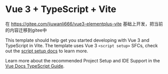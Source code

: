 # Vue 3 + TypeScript + Vite

在 https://gitee.com/jiuwanli666/vue3-elementplus-vite 基础上开发，把当前的内容迁移到gitee中

This template should help get you started developing with Vue 3 and TypeScript in Vite. The template uses Vue 3 `<script setup>` SFCs, check out the [script setup docs](https://v3.vuejs.org/api/sfc-script-setup.html#sfc-script-setup) to learn more.

Learn more about the recommended Project Setup and IDE Support in the [Vue Docs TypeScript Guide](https://vuejs.org/guide/typescript/overview.html#project-setup).

